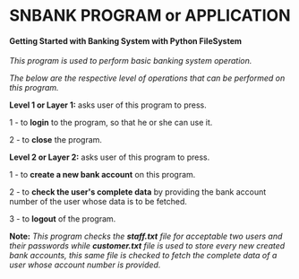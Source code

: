 # SNBANK PROGRAM or APPLICATION

#### Getting Started with Banking System with Python FileSystem

*This program is used to perform basic banking system operation.*

*The below are the respective level of operations that can be performed on this program.*

**Level 1 or Layer 1:** asks user of this program to press.

1 - to **login** to the program, so that he or she can use it.

2 - to **close** the program.



**Level 2 or Layer 2:** asks user of this program to press.

1 - to **create a new bank account** on this program.

2 - to **check the user's complete data** by providing the bank account number of the user whose data is to be fetched.

3 - to **logout** of the program.



**Note:** *This program checks the **staff.txt** file for acceptable two users and their passwords while **customer.txt** file is used to store every new created bank accounts, this same file is checked to fetch the complete data of a user whose account number is provided.*



